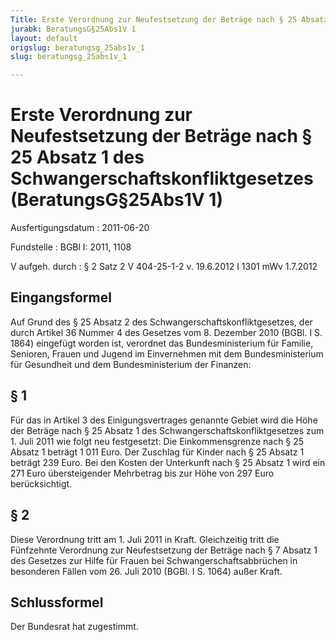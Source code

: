 ```yaml
---
Title: Erste Verordnung zur Neufestsetzung der Beträge nach § 25 Absatz 1 des Schwangerschaftskonfliktgesetzes
jurabk: BeratungsG§25Abs1V 1
layout: default
origslug: beratungsg_25abs1v_1
slug: beratungsg_25abs1v_1

---
```


# Erste Verordnung zur Neufestsetzung der Beträge nach § 25 Absatz 1 des Schwangerschaftskonfliktgesetzes (BeratungsG§25Abs1V 1)

Ausfertigungsdatum
:   2011-06-20

Fundstelle
:   BGBl I: 2011, 1108

V aufgeh. durch
:   § 2 Satz 2 V 404-25-1-2 v. 19.6.2012 I 1301 mWv 1.7.2012


## Eingangsformel

Auf Grund des § 25 Absatz 2 des Schwangerschaftskonfliktgesetzes, der
durch Artikel 36 Nummer 4 des Gesetzes vom 8. Dezember 2010 (BGBl. I
S. 1864) eingefügt worden ist, verordnet das Bundesministerium für
Familie, Senioren, Frauen und Jugend im Einvernehmen mit dem
Bundesministerium für Gesundheit und dem Bundesministerium der
Finanzen:


## § 1

Für das in Artikel 3 des Einigungsvertrages genannte Gebiet wird die
Höhe der Beträge nach § 25 Absatz 1 des
Schwangerschaftskonfliktgesetzes zum 1. Juli 2011 wie folgt neu
festgesetzt:
Die Einkommensgrenze nach § 25 Absatz 1 beträgt 1 011 Euro.
Der Zuschlag für Kinder nach § 25 Absatz 1 beträgt 239 Euro.
Bei den Kosten der Unterkunft nach § 25 Absatz 1 wird ein 271 Euro
übersteigender Mehrbetrag bis zur Höhe von 297 Euro berücksichtigt.


## § 2

Diese Verordnung tritt am 1. Juli 2011 in Kraft. Gleichzeitig tritt
die Fünfzehnte Verordnung zur Neufestsetzung der Beträge nach § 7
Absatz 1 des Gesetzes zur Hilfe für Frauen bei
Schwangerschaftsabbrüchen in besonderen Fällen vom 26. Juli 2010
(BGBl. I S. 1064) außer Kraft.


## Schlussformel

Der Bundesrat hat zugestimmt.


